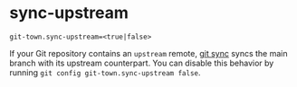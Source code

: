 # sync-upstream

```
git-town.sync-upstream=<true|false>
```

If your Git repository contains an `upstream` remote,
[git sync](../commands/sync.md) syncs the main branch with its upstream
counterpart. You can disable this behavior by running
`git config git-town.sync-upstream false`.
